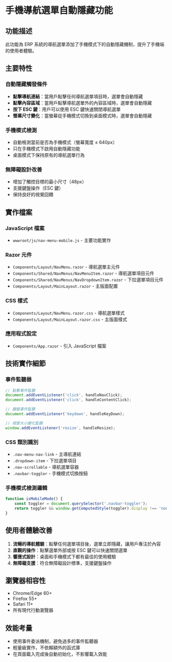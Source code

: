 # 手機導航選單自動隱藏功能

## 功能描述

此功能為 ERP 系統的導航選單添加了手機模式下的自動隱藏機制，提升了手機端的使用者體驗。

## 主要特性

### 自動隱藏觸發條件
- **點擊導航連結**：當用戶點擊任何導航選單項目時，選單會自動隱藏
- **點擊內容區域**：當用戶點擊導航選單外的內容區域時，選單會自動隱藏  
- **按下 ESC 鍵**：用戶可以使用 ESC 鍵快速關閉導航選單
- **螢幕尺寸變化**：當螢幕從手機模式切換到桌面模式時，選單會自動隱藏

### 手機模式檢測
- 自動檢測當前是否為手機模式（螢幕寬度 ≤ 640px）
- 只在手機模式下啟用自動隱藏功能
- 桌面模式下保持原有的導航選單行為

### 無障礙設計改善
- 增加了觸控目標的最小尺寸（48px）
- 支援鍵盤操作（ESC 鍵）
- 保持良好的視覺回饋

## 實作檔案

### JavaScript 檔案
- `wwwroot/js/nav-menu-mobile.js` - 主要功能實作

### Razor 元件
- `Components/Layout/NavMenu.razor` - 導航選單主元件
- `Components/Shared/NavMenus/NavMenuItem.razor` - 導航選單項目元件
- `Components/Shared/NavMenus/NavDropdownItem.razor` - 下拉選單項目元件
- `Components/Layout/MainLayout.razor` - 主版面配置

### CSS 樣式
- `Components/Layout/NavMenu.razor.css` - 導航選單樣式
- `Components/Layout/MainLayout.razor.css` - 主版面樣式

### 應用程式設定
- `Components/App.razor` - 引入 JavaScript 檔案

## 技術實作細節

### 事件監聽器
```javascript
// 點擊事件監聽
document.addEventListener('click', handleNavClick);
document.addEventListener('click', handleContentClick);

// 鍵盤事件監聽
document.addEventListener('keydown', handleKeyDown);

// 視窗大小變化監聽
window.addEventListener('resize', handleResize);
```

### CSS 類別識別
- `.nav-menu-nav-link` - 主導航連結
- `.dropdown-item` - 下拉選單項目
- `.nav-scrollable` - 導航選單容器
- `.navbar-toggler` - 手機模式切換按鈕

### 手機模式檢測邏輯
```javascript
function isMobileMode() {
    const toggler = document.querySelector('.navbar-toggler');
    return toggler && window.getComputedStyle(toggler).display !== 'none';
}
```

## 使用者體驗改善

1. **流暢的導航體驗**：點擊任何選單項目後，選單立即隱藏，讓用戶專注於內容
2. **直觀的操作**：點擊選單外部或按 ESC 鍵可以快速關閉選單
3. **響應式設計**：桌面和手機模式下都有最佳的使用體驗
4. **無障礙支援**：符合無障礙設計標準，支援鍵盤操作

## 瀏覽器相容性

- Chrome/Edge 60+
- Firefox 55+
- Safari 11+
- 所有現代行動瀏覽器

## 效能考量

- 使用事件委派機制，避免過多的事件監聽器
- 輕量級實作，不依賴額外的函式庫
- 在頁面載入完成後自動初始化，不影響載入效能
